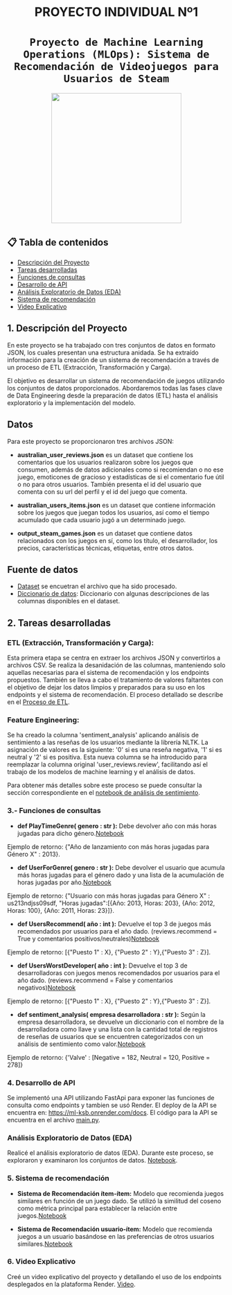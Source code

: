 # <h1 align=center> **PROYECTO INDIVIDUAL Nº1** </h1>

# <h1 align=center>**`Proyecto de Machine Learning Operations (MLOps): Sistema de Recomendación de Videojuegos para Usuarios de Steam`**</h1>

<p align="center">
<img src="https://user-images.githubusercontent.com/67664604/217914153-1eb00e25-ac08-4dfa-aaf8-53c09038f082.png"  height=300>
</p>

## 📋 **Tabla de contenidos**
- [Descripción del Proyecto](#Descripción-del-Proyecto)
- [Tareas desarrolladas](#Tareas-desarrolladas)
- [Funciones de consultas](#Funciones-de-consultas)
- [Desarrollo de API](#Desarrollo-de-API)
- [Análisis Exploratorio de Datos (EDA)](#Análisis-Exploratorio-de-Datos (EDA))
- [Sistema de recomendación](#Sistema-de-recomendación)
- [Video Explicativo](#Video-Explicativo)

## 1. Descripción del Proyecto
En este proyecto se ha trabajado con tres conjuntos de datos en formato JSON, los cuales presentan una estructura anidada. Se ha extraído información para la creación de un sistema de recomendación a través de un proceso de ETL (Extracción, Transformación y Carga).

El objetivo es desarrollar un sistema de recomendación de juegos utilizando los conjuntos de datos proporcionados. Abordaremos todas las fases clave de Data Engineering desde la preparación de datos (ETL) hasta el análisis exploratorio y la implementación del modelo.

## Datos

Para este proyecto se proporcionaron tres archivos JSON:

* **australian_user_reviews.json** es un dataset que contiene los comentarios que los usuarios realizaron sobre los juegos que consumen, además de datos adicionales como si recomiendan o no ese juego, emoticones de gracioso y estadísticas de si el comentario fue útil o no para otros usuarios. También presenta el id del usuario que comenta con su url del perfil y el id del juego que comenta.

* **australian_users_items.json** es un dataset que contiene información sobre los juegos que juegan todos los usuarios, así como el tiempo acumulado que cada usuario jugó a un determinado juego.

* **output_steam_games.json** es un dataset que contiene datos relacionados con los juegos en sí, como los título, el desarrollador, los precios, características técnicas, etiquetas, entre otros datos.

## Fuente de datos
+ [Dataset](https://drive.google.com/drive/folders/1HqBG2-sUkz_R3h1dZU5F2uAzpRn7BSpj) se encuetran el archivo que ha sido procesado.
+ [Diccionario de datos](https://docs.google.com/spreadsheets/d/1-t9HLzLHIGXvliq56UE_gMaWBVTPfrlTf2D9uAtLGrk/edit?usp=drive_link): Diccionario con algunas descripciones de las columnas disponibles en el dataset.<br/> 

## 2. Tareas desarrolladas  <br />

### **ETL (Extracción, Transformación y Carga):** <br />
Esta primera etapa se centra en extraer los archivos JSON y convertirlos a archivos CSV. Se realiza la desanidación de las columnas, manteniendo solo aquellas necesarias para el sistema de recomendación y los endpoints propuestos. También se lleva a cabo el tratamiento de valores faltantes con el objetivo de dejar los datos limpios y preparados para su uso en los endpoints y el sistema de recomendación.
El proceso detallado se describe en el [Proceso de ETL](https://github.com/KeylaSernaB/PI_MLOps_STEAM/blob/main/1.%20ETL.ipynb). 

### **Feature Engineering:** 
Se ha creado la columna 'sentiment_analysis' aplicando análisis de sentimiento a las reseñas de los usuarios mediante la librería NLTK. La asignación de valores es la siguiente: '0' si es una reseña negativa, '1' si es neutral y '2' si es positiva. Esta nueva columna se ha introducido para reemplazar la columna original 'user_reviews.review', facilitando así el trabajo de los modelos de machine learning y el análisis de datos.

Para obtener más detalles sobre este proceso se puede consultar la sección correspondiente en el [notebook de análisis de sentimiento](https://github.com/KeylaSernaB/PI_MLOps_STEAM/blob/main/2.%20analisis_sentimientos.ipynb).

### 3.- Funciones de consultas <br />

- **def PlayTimeGenre( genero : str ):** Debe devolver año con más horas jugadas para dicho género.[Notebook](https://github.com/KeylaSernaB/PI_MLOps_STEAM/blob/main/3.PlayTimeGenre.ipynb)

Ejemplo de retorno: {"Año de lanzamiento con más horas jugadas para Género X" : 2013}. 

- **def UserForGenre( genero : str ):** Debe devolver el usuario que acumula más horas jugadas para el género dado y una lista de la acumulación de horas jugadas por año.[Notebook](https://github.com/KeylaSernaB/PI_MLOps_STEAM/blob/main/4.user_for_genre.ipynb)

Ejemplo de retorno: {"Usuario con más horas jugadas para Género X" : us213ndjss09sdf, "Horas jugadas":[{Año: 2013, Horas: 203}, {Año: 2012, Horas: 100}, {Año: 2011, Horas: 23}]}.

- **def UsersRecommend( año : int ):** Devuelve el top 3 de juegos más recomendados por usuarios para el año dado. (reviews.recommend = True y comentarios positivos/neutrales)[Notebook](https://github.com/KeylaSernaB/PI_MLOps_STEAM/blob/main/5.user_recommend.ipynb)

Ejemplo de retorno: [{"Puesto 1" : X}, {"Puesto 2" : Y},{"Puesto 3" : Z}].

- **def UsersWorstDeveloper( año : int ):** Devuelve el top 3 de desarrolladoras con juegos menos recomendados por usuarios para el año dado. (reviews.recommend = False y comentarios negativos)[Notebook](https://github.com/KeylaSernaB/PI_MLOps_STEAM/blob/main/6.user_worst_developer.ipynb)

Ejemplo de retorno: [{"Puesto 1" : X}, {"Puesto 2" : Y},{"Puesto 3" : Z}].

- **def sentiment_analysis( empresa desarrolladora : str ):** Según la empresa desarrolladora, se devuelve un diccionario con el nombre de la desarrolladora como llave y una lista con la cantidad total de registros de reseñas de usuarios que se encuentren categorizados con un análisis de sentimiento como valor.[Notebook](https://github.com/KeylaSernaB/PI_MLOps_STEAM/blob/main/7.sentiment_analysis.ipynb)

Ejemplo de retorno: {'Valve' : [Negative = 182, Neutral = 120, Positive = 278]}

### **4. Desarrollo de API**
Se implementó una API utilizando FastApi para exponer las funciones de consulta como endpoints y tambien se usó Render. El deploy de la API se encuentra en: https://ml-ksb.onrender.com/docs. El código para la API se encuentra en el archivo [main.py](https://github.com/KeylaSernaB/PI_MLOps_STEAM/blob/main/main.py).

### **Análisis Exploratorio de Datos (EDA)**
Realicé el análisis exploratorio de datos (EDA). Durante este proceso, se exploraron y examinaron  los conjuntos de datos. 
[Notebook]().

### 5. Sistema de recomendación

- **Sistema de Recomendación ítem-ítem:** Modelo que recomienda juegos similares en función de un juego dado. Se utilizó la similitud del coseno como métrica principal para establecer la relación entre juegos.[Notebook](https://github.com/KeylaSernaB/PI_MLOps_STEAM/blob/main/9.sistema_recomendacion.ipynb)

- **Sistema de Recomendación usuario-ítem:** Modelo que recomienda juegos a un usuario basándose en las preferencias de otros usuarios similares.[Notebook](https://github.com/KeylaSernaB/PI_MLOps_STEAM/blob/main/10.sistema_recomendacion_user_item.ipynb)

### 6. Video Explicativo
Creé un video explicativo del proyecto y detallando el uso de los endpoints desplegados en la plataforma Render.
[Video](https://drive.google.com/drive/folders/1j2BBw6qCb5XKLcGXQwJ9W6IWJCvRMASn?usp=sharing).




